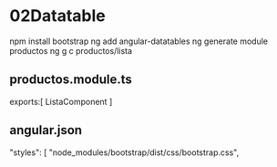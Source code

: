 # 02Datatable

npm install bootstrap
ng add angular-datatables
ng generate module productos
ng g c productos/lista 

## productos.module.ts
exports:[
    ListaComponent
  ]

## angular.json
 "styles": [ 
    "node_modules/bootstrap/dist/css/bootstrap.css",